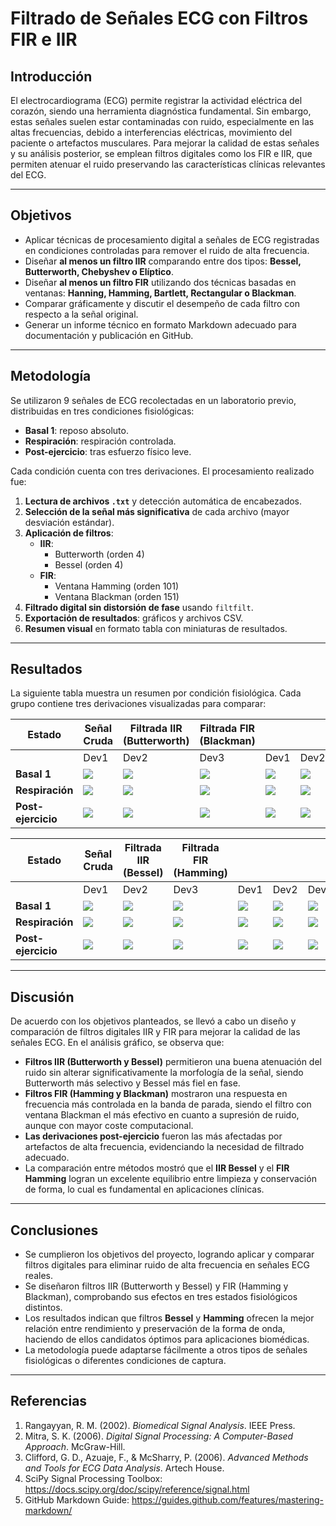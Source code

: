# Filtrado de Señales ECG con Filtros FIR e IIR

## Introducción

El electrocardiograma (ECG) permite registrar la actividad eléctrica del corazón, siendo una herramienta diagnóstica fundamental. Sin embargo, estas señales suelen estar contaminadas con ruido, especialmente en las altas frecuencias, debido a interferencias eléctricas, movimiento del paciente o artefactos musculares. Para mejorar la calidad de estas señales y su análisis posterior, se emplean filtros digitales como los FIR e IIR, que permiten atenuar el ruido preservando las características clínicas relevantes del ECG.

---

## Objetivos

- Aplicar técnicas de procesamiento digital a señales de ECG registradas en condiciones controladas para remover el ruido de alta frecuencia.
- Diseñar **al menos un filtro IIR** comparando entre dos tipos: **Bessel, Butterworth, Chebyshev o Elíptico**.
- Diseñar **al menos un filtro FIR** utilizando dos técnicas basadas en ventanas: **Hanning, Hamming, Bartlett, Rectangular o Blackman**.
- Comparar gráficamente y discutir el desempeño de cada filtro con respecto a la señal original.
- Generar un informe técnico en formato Markdown adecuado para documentación y publicación en GitHub.

---

## Metodología

Se utilizaron 9 señales de ECG recolectadas en un laboratorio previo, distribuidas en tres condiciones fisiológicas:

- **Basal 1**: reposo absoluto.
- **Respiración**: respiración controlada.
- **Post-ejercicio**: tras esfuerzo físico leve.

Cada condición cuenta con tres derivaciones. El procesamiento realizado fue:

1. **Lectura de archivos `.txt`** y detección automática de encabezados.
2. **Selección de la señal más significativa** de cada archivo (mayor desviación estándar).
3. **Aplicación de filtros**:
   - **IIR**:
     - Butterworth (orden 4)
     - Bessel (orden 4)
   - **FIR**:
     - Ventana Hamming (orden 101)
     - Ventana Blackman (orden 151)
4. **Filtrado digital sin distorsión de fase** usando `filtfilt`.
5. **Exportación de resultados**: gráficos y archivos CSV.
6. **Resumen visual** en formato tabla con miniaturas de resultados.

---

## Resultados

La siguiente tabla muestra un resumen por condición fisiológica. Cada grupo contiene tres derivaciones visualizadas para comparar:

| Estado             | Señal Cruda                                 | Filtrada IIR (Butterworth)                  | Filtrada FIR (Blackman)                     |                                                  |                                                  |                                                  |                                                    |                                                    |                                                    |
| ------------------ | ------------------------------------------- | ------------------------------------------- | ------------------------------------------- | ------------------------------------------------ | ------------------------------------------------ | ------------------------------------------------ | -------------------------------------------------- | -------------------------------------------------- | -------------------------------------------------- |
|                    | Dev1                                        | Dev2                                        | Dev3                                        | Dev1                                             | Dev2                                             | Dev3                                             | Dev1                                               | Dev2                                               | Dev3                                               |
| **Basal 1**        | ![](SeñalesCrudas_ecg/r2dev1.png)           | ![](SeñalesCrudas_ecg/r2dev2.png)           | ![](SeñalesCrudas_ecg/r2dev3.png)           | ![](FIR-IIR_eeg/r2dev1_iir_butter.png)           | ![](FIR-IIR_eeg/r2dev2_iir_butter.png)           | ![](FIR-IIR_eeg/r2dev3_iir_butter.png)           | ![](FIR-IIR_eeg/r2dev1_fir_blackman.png)           | ![](FIR-IIR_eeg/r2dev2_fir_blackman.png)           | ![](FIR-IIR_eeg/r2dev3_fir_blackman.png)           |
| **Respiración**    | ![](SeñalesCrudas_ecg/respiracion1dev1.png) | ![](SeñalesCrudas_ecg/respiracion1dev2.png) | ![](SeñalesCrudas_ecg/respiracion1dev3.png) | ![](FIR-IIR_eeg/respiracion1dev1_iir_butter.png) | ![](FIR-IIR_eeg/respiracion1dev2_iir_butter.png) | ![](FIR-IIR_eeg/respiracion1dev3_iir_butter.png) | ![](FIR-IIR_eeg/respiracion1dev1_fir_blackman.png) | ![](FIR-IIR_eeg/respiracion1dev2_fir_blackman.png) | ![](FIR-IIR_eeg/respiracion1dev3_fir_blackman.png) |
| **Post-ejercicio** | ![](SeñalesCrudas_ecg/mov1dev1.png)         | ![](SeñalesCrudas_ecg/mov1dev2.png)         | ![](SeñalesCrudas_ecg/mov1dev3.png)         | ![](FIR-IIR_eeg/mov1dev1_iir_butter.png)         | ![](FIR-IIR_eeg/mov1dev2_iir_butter.png)         | ![](FIR-IIR_eeg/mov1dev3_iir_butter.png)         | ![](FIR-IIR_eeg/mov1dev1_fir_blackman.png)         | ![](FIR-IIR_eeg/mov1dev2_fir_blackman.png)         | ![](FIR-IIR_eeg/mov1dev3_fir_blackman.png)         |

| Estado             | Señal Cruda                                 | Filtrada IIR (Bessel)                       | Filtrada FIR (Hamming)                      |                                                  |                                                  |                                                  |                                                   |                                                   |                                                   |
| ------------------ | ------------------------------------------- | ------------------------------------------- | ------------------------------------------- | ------------------------------------------------ | ------------------------------------------------ | ------------------------------------------------ | ------------------------------------------------- | ------------------------------------------------- | ------------------------------------------------- |
|                    | Dev1                                        | Dev2                                        | Dev3                                        | Dev1                                             | Dev2                                             | Dev3                                             | Dev1                                              | Dev2                                              | Dev3                                              |
| **Basal 1**        | ![](SeñalesCrudas_ecg/r2dev1.png)           | ![](SeñalesCrudas_ecg/r2dev2.png)           | ![](SeñalesCrudas_ecg/r2dev3.png)           | ![](FIR-IIR_eeg/r2dev1_iir_bessel.png)           | ![](FIR-IIR_eeg/r2dev2_iir_bessel.png)           | ![](FIR-IIR_eeg/r2dev3_iir_bessel.png)           | ![](FIR-IIR_eeg/r2dev1_fir_hamming.png)           | ![](FIR-IIR_eeg/r2dev2_fir_hamming.png)           | ![](FIR-IIR_eeg/r2dev3_fir_hamming.png)           |
| **Respiración**    | ![](SeñalesCrudas_ecg/respiracion1dev1.png) | ![](SeñalesCrudas_ecg/respiracion1dev2.png) | ![](SeñalesCrudas_ecg/respiracion1dev3.png) | ![](FIR-IIR_eeg/respiracion1dev1_iir_bessel.png) | ![](FIR-IIR_eeg/respiracion1dev2_iir_bessel.png) | ![](FIR-IIR_eeg/respiracion1dev3_iir_bessel.png) | ![](FIR-IIR_eeg/respiracion1dev1_fir_hamming.png) | ![](FIR-IIR_eeg/respiracion1dev2_fir_hamming.png) | ![](FIR-IIR_eeg/respiracion1dev3_fir_hamming.png) |
| **Post-ejercicio** | ![](SeñalesCrudas_ecg/mov1dev1.png)         | ![](SeñalesCrudas_ecg/mov1dev2.png)         | ![](SeñalesCrudas_ecg/mov1dev3.png)         | ![](FIR-IIR_eeg/mov1dev1_iir_bessel.png)         | ![](FIR-IIR_eeg/mov1dev2_iir_bessel.png)         | ![](FIR-IIR_eeg/mov1dev3_iir_bessel.png)         | ![](FIR-IIR_eeg/mov1dev1_fir_hamming.png)         | ![](FIR-IIR_eeg/mov1dev2_fir_hamming.png)         | ![](FIR-IIR_eeg/mov1dev3_fir_hamming.png)         |


---

## Discusión

De acuerdo con los objetivos planteados, se llevó a cabo un diseño y comparación de filtros digitales IIR y FIR para mejorar la calidad de las señales ECG. En el análisis gráfico, se observa que:

- **Filtros IIR (Butterworth y Bessel)** permitieron una buena atenuación del ruido sin alterar significativamente la morfología de la señal, siendo Butterworth más selectivo y Bessel más fiel en fase.
- **Filtros FIR (Hamming y Blackman)** mostraron una respuesta en frecuencia más controlada en la banda de parada, siendo el filtro con ventana Blackman el más efectivo en cuanto a supresión de ruido, aunque con mayor coste computacional.
- **Las derivaciones post-ejercicio** fueron las más afectadas por artefactos de alta frecuencia, evidenciando la necesidad de filtrado adecuado.
- La comparación entre métodos mostró que el **IIR Bessel** y el **FIR Hamming** logran un excelente equilibrio entre limpieza y conservación de forma, lo cual es fundamental en aplicaciones clínicas.

---

## Conclusiones

- Se cumplieron los objetivos del proyecto, logrando aplicar y comparar filtros digitales para eliminar ruido de alta frecuencia en señales ECG reales.
- Se diseñaron filtros IIR (Butterworth y Bessel) y FIR (Hamming y Blackman), comprobando sus efectos en tres estados fisiológicos distintos.
- Los resultados indican que filtros **Bessel** y **Hamming** ofrecen la mejor relación entre rendimiento y preservación de la forma de onda, haciendo de ellos candidatos óptimos para aplicaciones biomédicas.
- La metodología puede adaptarse fácilmente a otros tipos de señales fisiológicas o diferentes condiciones de captura.

---

## Referencias

1. Rangayyan, R. M. (2002). *Biomedical Signal Analysis*. IEEE Press.
2. Mitra, S. K. (2006). *Digital Signal Processing: A Computer-Based Approach*. McGraw-Hill.
3. Clifford, G. D., Azuaje, F., & McSharry, P. (2006). *Advanced Methods and Tools for ECG Data Analysis*. Artech House.
4. SciPy Signal Processing Toolbox: https://docs.scipy.org/doc/scipy/reference/signal.html
5. GitHub Markdown Guide: https://guides.github.com/features/mastering-markdown/
